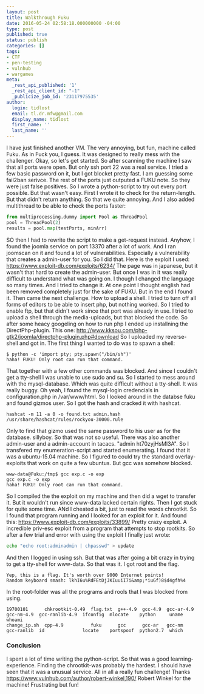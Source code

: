 ```yaml
---
layout: post
title: Walkthrough Fuku
date: 2016-05-24 02:58:18.000000000 -04:00
type: post
published: true
status: publish
categories: []
tags:
- CTF
- pen-testing
- vulnhub
- wargames
meta:
  _rest_api_published: '1'
  _rest_api_client_id: "-1"
  _publicize_job_id: '23117975535'
author:
  login: tidlost
  email: tl.dr.mfw@gmail.com
  display_name: tidlost
  first_name: ''
  last_name: ''
---
```

I have just finished another VM. The very annoying, but fun, machine called Fuku. As in Fuck you, I guess. It was designed to really mess with the challenger.
Okay, so let's get started.
So after scanning the machine I saw that all ports were open. But only ssh port 22 was a real service. I tried a few basic password on it, but I got blocket pretty fast. I am guessing some fail2ban serivce. The rest of the ports just outputed a FUKU note. So they were just false positives. So I wrote a python-script to try out every port possible. But that wasn't easy. First I wrote it to check for the return-length. But that didn't return anything. So that we quite annoying. And I also added multithread to be able to check the ports faster:

```python
from multiprocessing.dummy import Pool as ThreadPool
pool = ThreadPool(2)
results = pool.map(testPorts, minArr)
```

SO then I had to rewrite the script to make a get-request instead. Anyhow, I found the joomla service on port 13370 after a lot of work. And I ran joomscan on it and found a lot of vulnerabilities. Especially a vulnerability that creates a admin-user for you. So I did that. Here is the exploit I used: https://www.exploit-db.com/exploits/6234/
The page was in japanese, but it wasn't that hard to create the admin-user. But once I was in it was really difficult to understand what was going on. I though I changed the language so many times. And I tried to change it. At one point I thought english had been removed completely just for the sake of FUKU. But in the end I found it.
Then came the next challenge. How to upload a shell. I tried to turn off all forms of editors to be able to insert php, but nothing worked. So I tried to enable ftp, but that didn't work since that port was already in use. I tried to upload a shell through the media-uploads, but that blocked the code. So after some heacy googeling on how to run php I ended up installning the DirectPhp-plugin. This one: http://www.kksou.com/php-gtk2/joomla/directphp-plugin.php#download
So I uploaded my reverse-shell and got in.
The first thing I wanted to do was to spawn a shell:

```
$ python -c 'import pty; pty.spawn("/bin/sh")'
haha! FUKU! Only root can run that command.
```

That together with a few other commands was blocked. And since I couldn't get a tty-shell I was unable to use sudo and su.
So I started to mess around with the mysql-database. Which was quite difficult without a tty-shell. It was really buggy. Oh yeah, I found the mysql-login credencials in configuration.php in /var/www/html. So I looked around in the databse fuku and found gizmos user. So I got the hash and cracked it with hashcat.

```
hashcat -m 11 -a 0 -o found.txt admin.hash /usr/share/hashcat/rules/rockyou-30000.rule
```

Only to find that gizmo used the same password to his user as for the database. sillyboy. So that was not so useful. There was also another admin-user and a admin-account in tacacs. "admin	ht70zyjHsMl3A".
So I transfered my enumeration-script and started enumerating. I found that it was a ubuntu-15.04 machine. So I figured to could try the standard overlay-exploits that work on quite a few ubuntus. But gcc was somehow blocked.

```
www-data@Fuku:/tmp$ gcc exp.c -o exp
gcc exp.c -o exp
haha! FUKU! Only root can run that command.
```

So I compiled the the exploit on my machine and then did a wget to transfer it. But it wouldn't run since www-data lacked certain rights.
Then I got stuck for quite some time. ANd I cheated a bit, just to read the words chrootkit. So I found that program running and I looked for an exploit for it. And found this: https://www.exploit-db.com/exploits/33899/
Pretty crazy exploit. A incredible priv-esc exploit from a program that attempts to stop rootkits. So after a few trial and error with using the exploit I finally just wrote:

```bash
echo "echo root:adminadmin | chpasswd" > update
```
And then I logged in using ssh. But that was after going a bit crazy in trying to get a tty-shell for www-data. So that was it. I got root and the flag.

```
Yep, this is a flag. It's worth over 9000 Internet points!
Random keyboard smash: lkhI6u%RdFEtDjJKIuuiI7i&amp;*iuGf)8$d4gfh%4
```

In the root-folder was all the programs and rools that I was blocked from using.

```
19700101      chkrootkit-0.49  flag.txt  g++-4.9  gcc-4.9  gcc-ar-4.9  gcc-nm-4.9  gcc-ranlib-4.9  ifconfig  mlocate    python     uname  whoami
change_ip.sh  cpp-4.9          fuku      gcc      gcc-ar   gcc-nm      gcc-ranlib  id              locate    portspoof  python2.7  which
```

### Conclusion

I spent a lot of time writing the python-script. So that was a good learning-experience. Finding the chrootkit-was probably the hardest. I should have seen that it was a unusual service. All in all a really fun challenge! Thanks https://www.vulnhub.com/author/robert-winkel,190/ Robert Winkel for the machine! Frustrating but fun!
